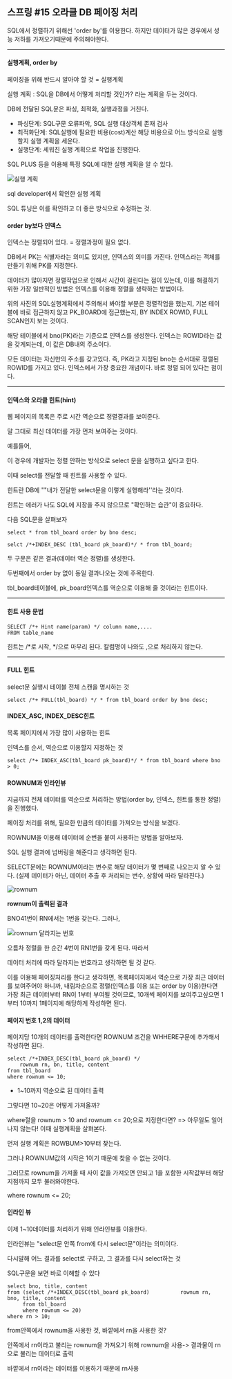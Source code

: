 ## 스프링 #15 오라클 DB 페이징 처리



SQL에서 정렬하기 위해선 'order by'를 이용한다. 하지만 데이터가 많은 경우에서 성능 저하를 가져오기때문에 주의해야한다.

---

#### 실행계획, order by



페이징을 위해 반드시 알아야 할 것 = 실행계획



실행 계획 : SQL을 DB에서 어떻게 처리할 것인가? 라는 계획을 두는 것이다.



DB에 전달된 SQL문은 파싱, 최적화, 실행과정을 거친다.

- 파싱단계: SQL구문 오류파악, SQL 실행 대상객체 존재 검사
- 최적화단계: SQL실행에 필요한 비용(cost)계산 해당 비용으로 어느 방식으로 실행할지 실행 계획을 세운다.
- 실행단계: 세워진 실행 계획으로 작업을 진행한다.

SQL PLUS 등을 이용해 특정 SQL에 대한 실행 계획을 알 수 있다.



![실행 계획](https://user-images.githubusercontent.com/55486644/82750701-d2a39500-9dec-11ea-8581-aa2d0d3c6106.JPG)

sql developer에서 확인한 실행 계획



SQL 튜닝은 이를 확인하고 더 좋은 방식으로 수정하는 것.



#### order by보다 인덱스

인덱스는 정렬되어 있다. = 정렬과정이 필요 없다.

DB에서 PK는 식별자라는 의미도 있지만, 인덱스의 의미를 가진다. 인덱스라는 객체를 만들기 위해 PK를 지정한다.

데이터가 많아지면 정렬작업으로 인해서 시간이 걸린다는 점이 있는데, 이를 해결하기 위한 가장 일반적인 방법은 인덱스를 이용해 정렬을 생략하는 방법이다.



위의 사진의 SQL실행계획에서 주의해서 봐야할 부분은 정렬작업을 했는지, 기본 테이블에 바로 접근하지 않고 PK_BOARD에 접근했는지, BY INDEX ROWID, FULL SCAN인지 보는 것이다.



해당 테이블에서 bno(PK)라는 기준으로 인덱스를 생성한다. 인덱스는 ROWID라는 값을 갖게되는데, 이 값은 DB내의 주소이다.



모든 데이터는 자신만의 주소를 갖고있다. 즉, PK라고 지정된 bno는 순서대로 정렬된 ROWID를 가지고 있다. 인덱스에서 가장 중요한 개념이다. 바로 정렬 되어 있다는 점이다.



---

#### 인덱스와 오라클 힌트(hint)



웹 페이지의 목록은 주로 시간 역순으로 정렬결과를 보여준다.



말 그대로 최신 데이터를 가장 먼저 보여주는 것이다.



예를들어,

이 경우에 개발자는 정렬 안하는 방식으로 select 문을 실행하고 싶다고 한다.

이때 select를 전달할 때 힌트를 사용할 수 있다.

힌트란 DB에 ""내가 전달한 select문을 이렇게 실행해라''라는 것이다. 

힌트는 에러가 나도 SQL에 지장을 주지 않으므로 "확인하는 습관"이 중요하다.



다음 SQL문을 살펴보자

```
select * from tbl_board order by bno desc;

selct /*+INDEX_DESC (tbl_board pk_board)*/ * from tbl_board;
```

두 구문은 같은 결과(데이터 역순 정렬)를 생성한다.



두번째에서 order by 없이 동일 결과나오는 것에 주목한다. 

tbl_board테이블에, pk_board인덱스를 역순으로 이용해 줄 것이라는 힌트이다.



---



#### 힌트 사용 문법

```
SELECT /*+ Hint name(param) */ column name,....
FROM table_name
```

 힌트는 /*로 시작, */으로 마무리 된다. 칼럼명이 나와도 ,으로 처리하지 않는다.

---



####  FULL 힌트



select문 실행시 테이블 전체 스캔을 명시하는 것

```
select /*+ FULL(tbl_board) */ * from tbl_board order by bno desc;
```





#### INDEX_ASC, INDEX_DESC힌트



목록 페이지에서 가장 많이 사용하는 힌트

인덱스를 순서, 역순으로 이용할지 지정하는 것

```
select /*+ INDEX_ASC(tbl_board pk_board)*/ * from tbl_board where bno > 0;
```





#### ROWNUM과 인라인뷰



지금까지 전체 데이터를 역순으로 처리하는 방법(order by, 인덱스, 힌트를 통한 정렬)을 진행했다.



페이징 처리를 위해, 필요한 만큼의 데이터를 가져오는 방식을 보겠다.



ROWNUM을 이용해 데이터에 순번을 붙여 사용하는 방법을 알아보자.

SQL 실행 결과에 넘버링을 해준다고 생각하면 된다.

SELECT문에는 ROWNUM이라는 변수로 해당 데이터가 몇 번째로 나오는지 알 수 있다. (실제 데이터가 아닌, 데이터 추출 후 처리되는 변수, 상황에 따라 달라진다.)



![rownum](https://user-images.githubusercontent.com/55486644/82751240-ddf8bf80-9df0-11ea-85f1-00c7232499c6.JPG)

**rownum이 출력된 결과**

BNO41번이 RN에서는 1번을 갖는다. 그러나, 

![rownum 달라지는 번호](https://user-images.githubusercontent.com/55486644/82751349-7e4ee400-9df1-11ea-87a1-8e7c53132592.JPG)

오름차 정렬을 한 순간 4번이 RN1번을 갖게 된다. 따라서

데이터 처리에 따라 달라지는 번호라고 생각하면 될 것 같다. 



이를 이용해 페이징처리를 한다고 생각하면, 목록페이지에서 역순으로 가장 최근 데이터를 보여주어야 하니까, 내림차순으로 정렬(인덱스를 이용 또는 order by 이용)한다면 가장 최근 데이터부터 RN이 1부터 부여될 것이므로, 10개씩 페이지를 보여주고싶으면 1부터 10까지 1페이지에 해당하게 작성하면 된다.



#### 페이지 번호 1,2의 데이터



페이지당 10개의 데이터를 출력한다면 ROWNUM 조건을 WHHERE구문에 추가해서 작성하면 된다.

```
select /*+INDEX_DESC(tbl_board pk_board) */
	rownum rn, bn, title, content
from tbl_board
where rownum <= 10;
```

- 1~10까지 역순으로 된 데이터 출력



그렇다면 10~20은 어떻게 가져올까?

where절을 rownum > 10 and rownum <= 20;으로 지정한다면? => 아무일도 일어나지 않는다! 이때 실행계획을 살펴본다.

먼저 실행 계획은 ROWBUM>10부터 찾는다.

그러나 ROWNUM값의 시작은 1이기 때문에 찾을 수 없는 것이다.

그러므로 rownum을 가져올 때 사이 값을 가져오면 안되고 1을 포함한 시작값부터 해당 지점까지 모두 불러와야한다.

where rownum <= 20;



#### 인라인 뷰 

이제 1~10데이터를 처리하기 위해 인라인뷰를 이용한다.

인라인뷰는 "select문 안쪽 from에 다시 select문"이라는 의미이다.

다시말해 어느 결과를 select로 구하고, 그 결과를 다시 select하는 것

SQL구문을 보면 바로 이해할 수 있다



```
select bno, title, content
from (select /*+INDEX_DESC(tbl_board pk_board) 			rownum rn, bno, title, content
	 from tbl_board
	 where rownum <= 20)
where rn > 10;
```



from안쪽에서 rownum을 사용한 것, 바깥에서 rn을 사용한 것?

안쪽에서 rn이라고 불리는 rownum을 가져오기 위해 rownum을 사용-> 결과물이 rn으로 불리는 데이터로 출력

바깥에서 rn이라는 데이터를 이용하기 때문에 rn사용



